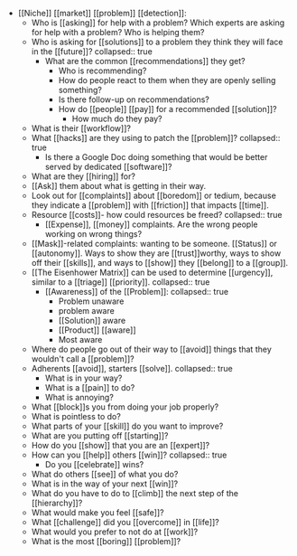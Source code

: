 - [[Niche]] [[market]] [[problem]] [[detection]]:
	- Who is [[asking]] for help with a problem?
	  Which experts are asking for help with a problem?
	  Who is helping them?
	- Who is asking for [[solutions]] to a problem they think they will face in the [[future]]?
	  collapsed:: true
		- What are the common [[recommendations]] they get?
			- Who is recommending?
			- How do people react to them when they are openly selling something?
			- Is there follow-up on recommendations?
			- How do [[people]] [[pay]] for a recommended [[solution]]?
				- How much do they pay?
	- What is their [[workflow]]?
	- What [[hacks]] are they using to patch the [[problem]]?
	  collapsed:: true
		- Is there a Google Doc doing something that would be better served by dedicated [[software]]?
	- What are they [[hiring]] for?
	- [[Ask]] them about what is getting in their way.
	- Look out for [[complaints]] about [[boredom]] or tedium, because they indicate a [[problem]] with [[friction]] that impacts [[time]].
	- Resource [[costs]]- how could resources be freed?
	  collapsed:: true
		- [[Expense]], [[money]] complaints. Are the wrong people working on wrong things?
	- [[Mask]]-related complaints: wanting to be someone. [[Status]] or [[autonomy]]. Ways to show they are [[trust]]worthy, ways to show off their [[skills]], and ways to [[show]] they [[belong]] to a [[group]].
	- [[The Eisenhower Matrix]] can be used to determine [[urgency]], similar to a [[triage]] [[priority]].
	  collapsed:: true
		- [[Awareness]] of the [[Problem]]:
		  collapsed:: true
			- Problem unaware
			- problem aware
			- [[Solution]] aware
			- [[Product]] [[aware]]
			- Most aware
	- Where do people go out of their way to [[avoid]] things that they wouldn't call a [[problem]]?
	- Adherents [[avoid]], starters [[solve]].
	  collapsed:: true
		- What is in your way?
		- What is a [[pain]] to do?
		- What is annoying?
	- What [[block]]s you from doing your job properly?
	- What is pointless to do?
	- What parts of your [[skill]] do you want to improve?
	- What are you putting off [[starting]]?
	- How do you [[show]] that you are an [[expert]]?
	- How can you [[help]] others [[win]]?
	  collapsed:: true
		- Do you [[celebrate]] wins?
	- What do others [[see]] of what you do?
	- What is in the way of your next [[win]]?
	- What do you have to do to [[climb]] the next step of the [[hierarchy]]?
	- What would make you feel [[safe]]?
	- What [[challenge]] did you [[overcome]] in [[life]]?
	- What would you prefer to not do at [[work]]?
	- What is the most [[boring]] [[problem]]?